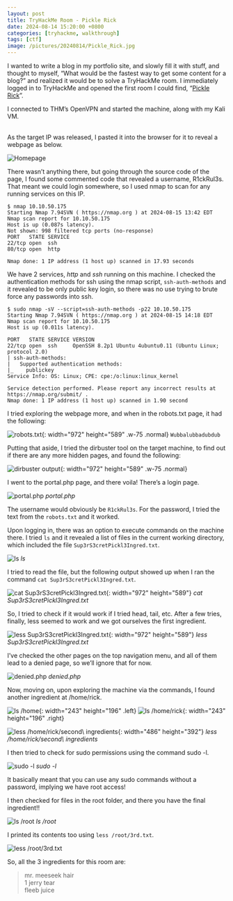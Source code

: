 ```yaml
---
layout: post
title: TryHackMe Room - Pickle Rick
date: 2024-08-14 15:20:00 +0800
categories: [tryhackme, walkthrough]
tags: [ctf]
image: /pictures/20240814/Pickle_Rick.jpg
---
```


I wanted to write a blog in my portfolio site, and slowly fill it with stuff, and thought to myself, “What would be the fastest way to get some content for a blog?” and realized it would be to solve a TryHackMe room. I immediately logged in to TryHackMe and opened the first room I could find, “[Pickle Rick](https://tryhackme.com/r/room/picklerick)”.

I connected to THM’s OpenVPN and started the machine, along with my Kali VM.

<br>
As the target IP was released, I pasted it into the browser for it to reveal a webpage as below.
<!-- insert homepage.png -->

![Homepage](/pictures/20240814/homepage.png)

There wasn’t anything there, but going through the source code of the page, I found some commented code that revealed a username, R1ckRul3s. That meant we could login somewhere, so I used nmap to scan for any running services on this IP.
```
$ nmap 10.10.50.175
Starting Nmap 7.94SVN ( https://nmap.org ) at 2024-08-15 13:42 EDT
Nmap scan report for 10.10.50.175
Host is up (0.087s latency).
Not shown: 998 filtered tcp ports (no-response)
PORT   STATE SERVICE
22/tcp open  ssh
80/tcp open  http

Nmap done: 1 IP address (1 host up) scanned in 17.93 seconds
```

We have 2 services, _http_ and _ssh_ running on this machine. I checked the authentication methods for ssh using the nmap script, `ssh-auth-methods` and it revealed to be only public key login, so there was no use trying to brute force any passwords into ssh.
```
$ sudo nmap -sV --script=ssh-auth-methods -p22 10.10.50.175
Starting Nmap 7.94SVN ( https://nmap.org ) at 2024-08-15 14:18 EDT
Nmap scan report for 10.10.50.175
Host is up (0.011s latency).

PORT   STATE SERVICE VERSION
22/tcp open  ssh     OpenSSH 8.2p1 Ubuntu 4ubuntu0.11 (Ubuntu Linux; protocol 2.0)
| ssh-auth-methods: 
|   Supported authentication methods: 
|_    publickey
Service Info: OS: Linux; CPE: cpe:/o:linux:linux_kernel

Service detection performed. Please report any incorrect results at https://nmap.org/submit/ .
Nmap done: 1 IP address (1 host up) scanned in 1.90 second
```

I tried exploring the webpage more, and when in the robots.txt page, it had the following:
<!-- insert robots_page.png -->

![robots.txt](/pictures/20240814/robots_page.png){: width="972" height="589" .w-75 .normal}
`Wubbalubbadubdub`

Putting that aside, I tried the dirbuster tool on the target machine, to find out if there are any more hidden pages, and found the following:
<!-- insert dirbuster.png -->

![dirbuster output](/pictures/20240814/dirbuster.png){: width="972" height="589" .w-75 .normal}

I went to the portal.php page, and there voila! There’s a login page.
<!-- insert portal.png -->

![portal.php](/pictures/20240814/portal.png)
_portal.php_

The username would obviously be `R1ckRul3s`. For the password, I tried the text from the `robots.txt` and it worked.

Upon logging in, there was an option to execute commands on the machine there. I tried `ls` and it revealed a list of files in the current working directory, which included the file `Sup3rS3cretPickl3Ingred.txt`.
<!-- insert just_ls.png -->

![ls](/pictures/20240814/just_ls.png)
_ls_

I tried to read the file, but the following output showed up when I ran the command `cat Sup3rS3cretPickl3Ingred.txt`.
<!-- insert cat_not_working.png -->

![cat Sup3rS3cretPickl3Ingred.txt](/pictures/20240814/cat_not_working.png){: width="972" height="589"}
_cat Sup3rS3cretPickl3Ingred.txt_

So, I tried to check if it would work if I tried head, tail, etc. After a few tries, finally, less seemed to work and we got ourselves the first ingredient.
<!-- insert first_ingredient.png -->

![less Sup3rS3cretPickl3Ingred.txt](/pictures/20240814/first_ingredient.png){: width="972" height="589"}
_less Sup3rS3cretPickl3Ingred.txt_

I’ve checked the other pages on the top navigation menu, and all of them lead to a denied page, so we’ll ignore that for now.
<!-- insert denied.png -->

![denied.php](/pictures/20240814/denied.png)
_denied.php_

Now, moving on, upon exploring the machine via the commands, I found another ingredient at /home/rick.
<!-- insert ls_home.png -->
<!-- insert ls_home_rick.png -->
<!-- insert second_ingredient.png -->

![ls /home](/pictures/20240814/ls_home.png){: width="243" height="196" .left}
![ls /home/rick](/pictures/20240814/ls_home_rick.png){: width="243" height="196" .right}

![less /home/rick/second\ ingredients](/pictures/20240814/second_ingredient.png){: width="486" height="392"}
_less /home/rick/second\ ingredients_


I then tried to check for sudo permissions using the command sudo -l.
<!-- insert sudo_l.png -->

![sudo -l](/pictures/20240814/sudo_l.png)
_sudo -l_

It basically meant that you can use any sudo commands without a password, implying we have root access!

I then checked for files in the root folder, and there you have the final ingredient!!
<!-- insert ls_root.png -->

![ls /root](/pictures/20240814/ls_root.png)
_ls /root_

I printed its contents too using `less /root/3rd.txt`.
<!-- insert third_ingredient.png -->

![less /root/3rd.txt](/pictures/20240814/third_ingredient.png)

So, all the 3 ingredients for this room are:
> mr. meeseek hair<br>
> 1 jerry tear<br>
> fleeb juice
